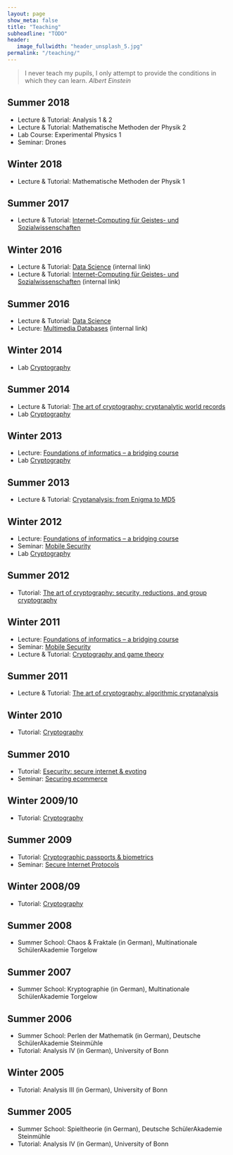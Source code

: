 ```yaml
---
layout: page
show_meta: false
title: "Teaching"
subheadline: "TODO"
header:
   image_fullwidth: "header_unsplash_5.jpg"
permalink: "/teaching/"
---
```


> I never teach my pupils, I only attempt to provide the conditions in
> which they can learn.
<cite>Albert Einstein</cite>

## Summer 2018

- Lecture &amp; Tutorial: Analysis 1 & 2
- Lecture &amp; Tutorial: Mathematische Methoden der Physik 2
- Lab Course: Experimental Physics 1
- Seminar: Drones


## Winter 2018

  - Lecture &amp; Tutorial: Mathematische Methoden der Physik 1


## Summer 2017

  - Lecture &amp; Tutorial: <a href="https://www.uni-bamberg.de/minf/studium/lv/ic4gs/">Internet-Computing f&uuml;r Geistes- und Sozialwissenschaften</a>


## Winter 2016

  - Lecture &amp;
  Tutorial: <a href="https://studip.uni-passau.de/studip/dispatch.php/course/overview?cid=97770c54b6cfe41839ccbff72bacf9bf">Data
  Science</a> (internal link)
  - Lecture &amp;
  Tutorial: <a href="https://studip.uni-passau.de/studip/dispatch.php/course/overview?cid=deb24e228a38a88c8de992954524928c">Internet-Computing
  f&uuml;r Geistes- und Sozialwissenschaften</a> (internal link)


## Summer 2016

- Lecture &amp; Tutorial: [Data Science](https://studip.uni-passau.de/studip/dispatch.php/course/overview?cid=25b7fdcabfceb916862d35a3d77f0f04)
- Lecture: [Multimedia Databases](https://studip.uni-passau.de/studip/dispatch.php/course/overview?cid=dbdcfa88d8dd095546b658473d4920eb) (internal link)


## Winter 2014

  - Lab <a href="https://cosec.bit.uni-bonn.de/students/teaching/14ws/14ws-lab/">Cryptography</a>


## Summer 2014

  - Lecture &amp; Tutorial: <a href="https://cosec.bit.uni-bonn.de/students/teaching/14ss/14ss-taoc/">The
  art of cryptography: cryptanalytic world records</a>
  - Lab <a href="https://cosec.bit.uni-bonn.de/students/teaching/14ss/14ss-lab/">Cryptography</a>


## Winter 2013

  - Lecture: <a href="https://cosec.bit.uni-bonn.de/students/teaching/13us/13us-bridgingcourse/">Foundations of informatics &#x2013; a bridging course</a>
  - Lab <a href="https://cosec.bit.uni-bonn.de/students/teaching/13ws/13ws-lab/">Cryptography</a>


## Summer 2013

  - Lecture &amp; Tutorial: <a href="https://cosec.bit.uni-bonn.de/students/teaching/13iw/13iw-crypta/">Cryptanalysis: from Enigma to MD5</a>


## Winter 2012

  - Lecture: <a href="https://cosec.bit.uni-bonn.de/students/teaching/12us/12us-bridgingcourse/">Foundations of informatics &#x2013; a bridging course</a>
  - Seminar: <a href="https://cosec.bit.uni-bonn.de/students/teaching/12ws/12ws-sem/">Mobile Security</a>
  - Lab <a href="https://cosec.bit.uni-bonn.de/students/teaching/12ws/12ws-lab/">Cryptography</a>


## Summer 2012

  - Tutorial: <a href="https://cosec.bit.uni-bonn.de/students/teaching/12ss/12ss-ac/">The art of cryptography: security, reductions, and group cryptography</a>



## Winter 2011

  - Lecture: <a href="https://cosec.bit.uni-bonn.de/students/teaching/11us/11us-bridgingcourse/">Foundations of informatics &#x2013; a bridging course</a>
  - Seminar: <a href="https://cosec.bit.uni-bonn.de/students/teaching/11ws/11ws-sem/">Mobile Security</a>
  - Lecture &amp; Tutorial: <a href="https://cosec.bit.uni-bonn.de/students/teaching/12iw/12iw-cryptogame/">Cryptography and game theory</a>


## Summer 2011

- Lecture &amp; Tutorial: <a href="https://cosec.bit.uni-bonn.de/students/teaching/11ss/11ss-ac/">The art of cryptography: algorithmic cryptanalysis</a>


## Winter 2010

  - Tutorial: <a href="https://cosec.bit.uni-bonn.de/students/teaching/10ws/10ws-crypto/">Cryptography</a>


## Summer 2010

- Tutorial: <a href="https://cosec.bit.uni-bonn.de/students/teaching/10ss/10ss-esec/">Esecurity: secure internet &amp; evoting</a>
- Seminar: <a href="https://cosec.bit.uni-bonn.de/students/teaching/10ss/10ss-sem/">Securing ecommerce</a>


## Winter 2009/10

  - Tutorial: <a href="https://cosec.bit.uni-bonn.de/students/teaching/09ws/09ws-crypto/">Cryptography</a>


## Summer 2009

  - Tutorial: <a href="https://cosec.bit.uni-bonn.de/students/teaching/09ss/09ss-epass/">Cryptographic passports &amp; biometrics</a>
  - Seminar: <a href="https://cosec.bit.uni-bonn.de/students/teaching/09ss/09ss-sem/">Secure Internet Protocols</a>


## Winter 2008/09

  - Tutorial: <a href="https://cosec.bit.uni-bonn.de/students/teaching/08ws/08ws-crypto/">Cryptography</a>


## Summer 2008

  - Summer School: Chaos &amp; Fraktale (in German), Multinationale Sch&uuml;lerAkademie Torgelow


## Summer 2007

  - Summer School: Kryptographie (in German), Multinationale Sch&uuml;lerAkademie Torgelow


## Summer 2006

  - Summer School: Perlen der Mathematik (in German), Deutsche Sch&uuml;lerAkademie Steinm&uuml;hle
  - Tutorial: Analysis IV (in German), University of Bonn


## Winter 2005

  - Tutorial: Analysis III (in German), University of Bonn


## Summer 2005

  - Summer School: Spieltheorie (in German), Deutsche Sch&uuml;lerAkademie Steinm&uuml;hle
  - Tutorial: Analysis IV (in German), University of Bonn
